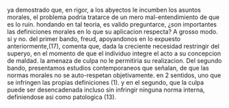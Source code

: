 ya demostrado que, en rigor, a los abyectos le incumben los asuntos morales, el problema podria tratarce de un mero mal-entendimiento de que es lo ruin. hondando en tal teoria, es valido preguntarce, ¿son importantes las definiciones morales en lo que su aplicacion respecta?
A grosso modo. si y no. del primer bando, freud, apoyandonos en lo expuesto anteriormente,(17), comenta que, dada la creciente necesidad restringir del superyo, en el momento de que el individuo integre el acto a su concepcion de maldad. la amenaza de culpa no le permitiria su realizacion. 
Del segundo bando, presentamos estudios contemporaneos que señalan, de que las normas morales no se auto-respetan objetivamente. en 2 sentidos, uno que se infringen las propias definiciones (1). y en el segundo, que la culpa puede ser desencadenada incluso sin infringir ninguna norma interna, definiendose asi como patologica (13).